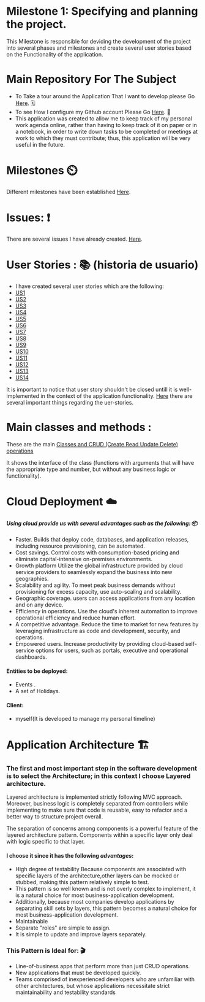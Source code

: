 # Milestone 1: Specifying and planning the project.

This Milestone is responsible for deviding the development of the project into several phases and milestones and create several user stories based
on the Functionality of the application.


# Main Repository For The Subject
- To Take a tour around the Application That I want to develop please Go [Here](https://github.com/khawla-k-banydomi/schedulerapi/blob/main/doc/MS0_Description.md). 🗓️
- To see How I configure my Github account Please Go [Here](https://github.com/khawla-k-banydomi/schedulerapi/blob/main/doc/Configuration.md). 🔧
- This application was created to allow me to keep track of my personal work agenda online, rather than having to keep track of it on paper or in a notebook, in order to write down tasks to be completed or meetings at work to which they must contribute; thus, this application will be very useful in the future.



# Milestones ⏲️
Different milestones have been established [Here](https://github.com/khawla-k-banydomi/schedulerapi/milestones).
# Issues: ❗
There are several issues I have already created. [Here](https://github.com/khawla-k-banydomi/schedulerapi/issues).
# User Stories : 📚 (historia de usuario) 
- I have created several user stories which are the following:<br>
- [US1](https://github.com/khawla-k-banydomi/schedulerapi/issues/6)<br>
- [US2](https://github.com/khawla-k-banydomi/schedulerapi/issues/7)<br>
- [US3](https://github.com/khawla-k-banydomi/schedulerapi/issues/8)<br>
- [US4](https://github.com/khawla-k-banydomi/schedulerapi/issues/9)<br>
- [US5](https://github.com/khawla-k-banydomi/schedulerapi/issues/10)<br>
- [US6](https://github.com/khawla-k-banydomi/schedulerapi/issues/11)<br>
- [US7](https://github.com/khawla-k-banydomi/schedulerapi/issues/12)<br>
- [US8](https://github.com/khawla-k-banydomi/schedulerapi/issues/13)<br>
- [US9](https://github.com/khawla-k-banydomi/schedulerapi/issues/14)<br>
- [US10](https://github.com/khawla-k-banydomi/schedulerapi/issues/15)<br>
- [US11](https://github.com/khawla-k-banydomi/schedulerapi/issues/16)<br>
- [US12](https://github.com/khawla-k-banydomi/schedulerapi/issues/17)<br>
- [US13](https://github.com/khawla-k-banydomi/schedulerapi/issues/18)<br>
- [US14](https://github.com/khawla-k-banydomi/schedulerapi/issues/19)<br>

It is important to notice that user story shouldn't be closed untill it is well-implemented in the context of the application functionality.
[Here](https://gist.github.com/seanh/8a5b7b36d5c4fdfcfbd3b42506296968) there are several important things regarding the uer-stories.


# Main classes and methods :
These are the main [Classes and CRUD (Create Read Update Delete) operations](https://github.com/khawla-k-banydomi/schedulerapi/tree/main/src/controllers) 

It shows the interface of the class (functions with arguments that will have the appropriate type and number, but without any business logic or functionality).


# Cloud Deployment ☁️
#### *Using cloud provide us with several advantages such as the following:* 📦
- Faster. Builds that deploy code, databases, and application releases, including resource provisioning, can be automated.
- Cost savings. Control costs with consumption-based pricing and eliminate capital-intensive on-premises environments.
- Growth platform Utilize the global infrastructure provided by cloud service providers to seamlessly expand the business into new geographies.
- Scalability and agility. To meet peak business demands without provisioning for excess capacity, use auto-scaling and scalability.
- Geographic coverage. users can access applications from any location and on any device.
- Efficiency in operations. Use the cloud's inherent automation to improve operational efficiency and reduce human effort.
- A competitive advantage. Reduce the time to market for new features by leveraging infrastructure as code and development, security, and operations.
- Empowered users. Increase productivity by providing cloud-based self-service options for users, such as portals, executive and operational dashboards.


#### Entities to be deployed:
- Events .
- A set of Holidays.

#### Client:
- myself(It is developed to manage my personal timeline)


 
 # Application Architecture 🏗️
### The first and most important step in the software development is to select the Architecture; in this context I choose Layered architecture.

Layered architecture is implemented strictly following MVC approach. Moreover, business logic is 
completely separated from controllers while implementing to make sure that code is reusable, 
easy to refactor and a better way to structure project overall.

The separation of concerns among components is a powerful feature of the layered architecture pattern.
Components within a specific layer only deal with logic specific to that layer.


#### I choose it since it has the following *advantages*:
- High degree of testability Because components are associated with specific layers of the architecture,other layers can be mocked or stubbed, making this pattern relatively simple to test.
- This pattern is so well known and is not overly complex to implement, it is a natural choice for most business-application development.
- Additionally, because most companies develop applications by separating skill sets by layers, this pattern becomes a natural choice for most business-application development.
- Maintainable
- Separate "roles" are simple to assign.
- It is simple to update and improve layers separately.

### This Pattern is Ideal for:    🎬

- Line-of-business apps that perform more than just CRUD operations.
- New applications that must be developed quickly.
- Teams comprised of inexperienced developers who are unfamiliar with other architectures, but whose applications necessitate strict maintainability and testability standards

 
 
 
